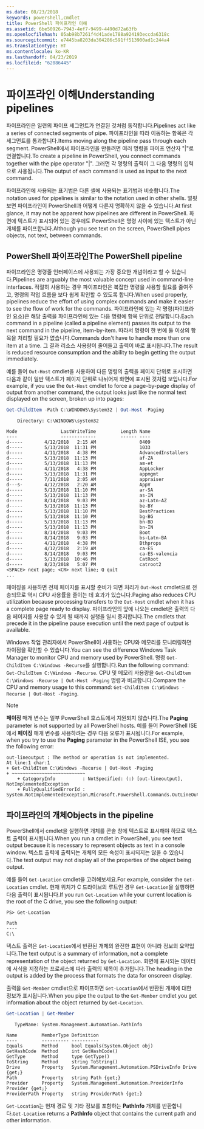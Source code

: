 ```yaml
---
ms.date: 08/23/2018
keywords: powershell,cmdlet
title: PowerShell 파이프라인 이해
ms.assetid: 6be50926-7943-4ef7-9499-4490d72a63fb
ms.openlocfilehash: 05ab98b7261f4d41ade1788a924193eccda6318c
ms.sourcegitcommit: e7445ba8203da304286c591ff513900ad1c244a4
ms.translationtype: HT
ms.contentlocale: ko-KR
ms.lasthandoff: 04/23/2019
ms.locfileid: "62086445"
---
```

# <a name="understanding-pipelines"></a><span data-ttu-id="7e74f-103">파이프라인 이해</span><span class="sxs-lookup"><span data-stu-id="7e74f-103">Understanding pipelines</span></span>

<span data-ttu-id="7e74f-104">파이프라인은 일련의 파이프 세그먼트가 연결된 것처럼 동작합니다.</span><span class="sxs-lookup"><span data-stu-id="7e74f-104">Pipelines act like a series of connected segments of pipe.</span></span> <span data-ttu-id="7e74f-105">파이프라인을 따라 이동하는 항목은 각 세그먼트를 통과합니다.</span><span class="sxs-lookup"><span data-stu-id="7e74f-105">Items moving along the pipeline pass through each segment.</span></span> <span data-ttu-id="7e74f-106">PowerShell에서 파이프라인을 만들려면 여러 명령을 파이프 연산자 "|"로 연결합니다.</span><span class="sxs-lookup"><span data-stu-id="7e74f-106">To create a pipeline in PowerShell, you connect commands together with the pipe operator "|".</span></span> <span data-ttu-id="7e74f-107">그러면 각 명령의 출력이 그 다음 명령의 입력으로 사용됩니다.</span><span class="sxs-lookup"><span data-stu-id="7e74f-107">The output of each command is used as input to the next command.</span></span>

<span data-ttu-id="7e74f-108">파이프라인에 사용되는 표기법은 다른 셸에 사용되는 표기법과 비슷합니다.</span><span class="sxs-lookup"><span data-stu-id="7e74f-108">The notation used for pipelines is similar to the notation used in other shells.</span></span> <span data-ttu-id="7e74f-109">얼핏 보면 파이프라인이 PowerShell과 어떻게 다른지 명확하지 않을 수 있습니다.</span><span class="sxs-lookup"><span data-stu-id="7e74f-109">At first glance, it may not be apparent how pipelines are different in PowerShell.</span></span> <span data-ttu-id="7e74f-110">화면에 텍스트가 표시되어 있는 경우에도 PowerShell은 명령 사이에 있는 텍스트가 아닌 개체를 파이프합니다.</span><span class="sxs-lookup"><span data-stu-id="7e74f-110">Although you see text on the screen, PowerShell pipes objects, not text, between commands.</span></span>

## <a name="the-powershell-pipeline"></a><span data-ttu-id="7e74f-111">PowerShell 파이프라인</span><span class="sxs-lookup"><span data-stu-id="7e74f-111">The PowerShell pipeline</span></span>

<span data-ttu-id="7e74f-112">파이프라인은 명령줄 인터페이스에 사용되는 가장 중요한 개념이라고 할 수 있습니다.</span><span class="sxs-lookup"><span data-stu-id="7e74f-112">Pipelines are arguably the most valuable concept used in command-line interfaces.</span></span> <span data-ttu-id="7e74f-113">적절히 사용하는 경우 파이프라인은 복잡한 명령을 사용할 필요를 줄여주고, 명령의 작업 흐름을 보다 쉽게 확인할 수 있도록 합니다.</span><span class="sxs-lookup"><span data-stu-id="7e74f-113">When used properly, pipelines reduce the effort of using complex commands and make it easier to see the flow of work for the commands.</span></span> <span data-ttu-id="7e74f-114">파이프라인에 있는 각 명령(파이프라인 요소)은 해당 출력을 파이프라인에 있는 다음 명령에 항목 단위로 전달합니다.</span><span class="sxs-lookup"><span data-stu-id="7e74f-114">Each command in a pipeline (called a pipeline element) passes its output to the next command in the pipeline, item-by-item.</span></span> <span data-ttu-id="7e74f-115">따라서 명령이 한 번에 둘 이상의 항목을 처리할 필요가 없습니다.</span><span class="sxs-lookup"><span data-stu-id="7e74f-115">Commands don't have to handle more than one item at a time.</span></span> <span data-ttu-id="7e74f-116">그 결과 리소스 사용량이 줄어들고 출력이 바로 표시됩니다.</span><span class="sxs-lookup"><span data-stu-id="7e74f-116">The result is reduced resource consumption and the ability to begin getting the output immediately.</span></span>

<span data-ttu-id="7e74f-117">예를 들어 `Out-Host` cmdlet을 사용하여 다른 명령의 출력을 페이지 단위로 표시하면 다음과 같이 일반 텍스트가 페이지 단위로 나뉘어져 화면에 표시된 것처럼 보입니다.</span><span class="sxs-lookup"><span data-stu-id="7e74f-117">For example, if you use the `Out-Host` cmdlet to force a page-by-page display of output from another command, the output looks just like the normal text displayed on the screen, broken up into pages:</span></span>

```powershell
Get-ChildItem -Path C:\WINDOWS\System32 | Out-Host -Paging
```

```Output
    Directory: C:\WINDOWS\system32

Mode                LastWriteTime         Length Name
----                -------------         ------ ----
d-----        4/12/2018   2:15 AM                0409
d-----        5/13/2018  11:31 PM                1033
d-----        4/11/2018   4:38 PM                AdvancedInstallers
d-----        5/13/2018  11:13 PM                af-ZA
d-----        5/13/2018  11:13 PM                am-et
d-----        4/11/2018   4:38 PM                AppLocker
d-----        5/13/2018  11:31 PM                appmgmt
d-----        7/11/2018   2:05 AM                appraiser
d---s-        4/12/2018   2:20 AM                AppV
d-----        5/13/2018  11:10 PM                ar-SA
d-----        5/13/2018  11:13 PM                as-IN
d-----        8/14/2018   9:03 PM                az-Latn-AZ
d-----        5/13/2018  11:13 PM                be-BY
d-----        5/13/2018  11:10 PM                BestPractices
d-----        5/13/2018  11:10 PM                bg-BG
d-----        5/13/2018  11:13 PM                bn-BD
d-----        5/13/2018  11:13 PM                bn-IN
d-----        8/14/2018   9:03 PM                Boot
d-----        8/14/2018   9:03 PM                bs-Latn-BA
d-----        4/11/2018   4:38 PM                Bthprops
d-----        4/12/2018   2:19 AM                ca-ES
d-----        8/14/2018   9:03 PM                ca-ES-valencia
d-----        5/13/2018  10:46 PM                CatRoot
d-----        8/23/2018   5:07 PM                catroot2
<SPACE> next page; <CR> next line; Q quit
...
```

<span data-ttu-id="7e74f-118">페이징을 사용하면 전체 페이지를 표시할 준비가 되면 처리가 `Out-Host` cmdlet으로 전송되므로 역시 CPU 사용률을 줄이는 데 효과가 있습니다.</span><span class="sxs-lookup"><span data-stu-id="7e74f-118">Paging also reduces CPU utilization because processing transfers to the `Out-Host` cmdlet when it has a complete page ready to display.</span></span> <span data-ttu-id="7e74f-119">파이프라인의 앞에 나오는 cmdlet은 출력의 다음 페이지를 사용할 수 있게 될 때까지 실행을 일시 중지합니다.</span><span class="sxs-lookup"><span data-stu-id="7e74f-119">The cmdlets that precede it in the pipeline pause execution until the next page of output is available.</span></span>

<span data-ttu-id="7e74f-120">Windows 작업 관리자에서 PowerShell이 사용하는 CPU와 메모리를 모니터링하면 차이점을 확인할 수 있습니다.</span><span class="sxs-lookup"><span data-stu-id="7e74f-120">You can see the difference Windows Task Manager to monitor CPU and memory used by PowerShell.</span></span> <span data-ttu-id="7e74f-121">명령 `Get-ChildItem C:\Windows -Recurse`를 실행합니다.</span><span class="sxs-lookup"><span data-stu-id="7e74f-121">Run the following command: `Get-ChildItem C:\Windows -Recurse`.</span></span> <span data-ttu-id="7e74f-122">CPU 및 메모리 사용량을 `Get-ChildItem C:\Windows -Recurse | Out-Host -Paging` 명령과 비교합니다.</span><span class="sxs-lookup"><span data-stu-id="7e74f-122">Compare the CPU and memory usage to this command: `Get-ChildItem C:\Windows -Recurse | Out-Host -Paging`.</span></span>

> [!NOTE]
> <span data-ttu-id="7e74f-123">**페이징** 매개 변수는 일부 PowerShell 호스트에서 지원되지 않습니다.</span><span class="sxs-lookup"><span data-stu-id="7e74f-123">The **Paging** parameter is not supported by all PowerShell hosts.</span></span> <span data-ttu-id="7e74f-124">예를 들어 PowerShell ISE에서 **페이징** 매개 변수를 사용하려는 경우 다음 오류가 표시됩니다.</span><span class="sxs-lookup"><span data-stu-id="7e74f-124">For example, when you try to use the **Paging** parameter in the PowerShell ISE, you see the following error:</span></span>
>
> ```Output
> out-lineoutput : The method or operation is not implemented.
> At line:1 char:1
> + Get-ChildItem C:\Windows -Recurse | Out-Host -Paging
> + ~~~~~~~~~~~~~~~~~~~~~~~~~~~
>     + CategoryInfo          : NotSpecified: (:) [out-lineoutput], NotImplementedException
>     + FullyQualifiedErrorId : System.NotImplementedException,Microsoft.PowerShell.Commands.OutLineOutputCommand
> ```

## <a name="objects-in-the-pipeline"></a><span data-ttu-id="7e74f-125">파이프라인의 개체</span><span class="sxs-lookup"><span data-stu-id="7e74f-125">Objects in the pipeline</span></span>

<span data-ttu-id="7e74f-126">PowerShell에서 cmdlet을 실행하면 개체를 콘솔 창에 텍스트로 표시해야 하므로 텍스트 출력이 표시됩니다.</span><span class="sxs-lookup"><span data-stu-id="7e74f-126">When you run a cmdlet in PowerShell, you see text output because it is necessary to represent objects as text in a console window.</span></span> <span data-ttu-id="7e74f-127">텍스트 출력에 출력되는 개체의 모든 속성이 표시되지는 않을 수 있습니다.</span><span class="sxs-lookup"><span data-stu-id="7e74f-127">The text output may not display all of the properties of the object being output.</span></span>

<span data-ttu-id="7e74f-128">예를 들어 `Get-Location` cmdlet을 고려해보세요.</span><span class="sxs-lookup"><span data-stu-id="7e74f-128">For example, consider the `Get-Location` cmdlet.</span></span> <span data-ttu-id="7e74f-129">현재 위치가 C 드라이브의 루트인 경우 `Get-Location`을 실행하면 다음 출력이 표시됩니다.</span><span class="sxs-lookup"><span data-stu-id="7e74f-129">If you run `Get-Location` while your current location is the root of the C drive, you see the following output:</span></span>

```
PS> Get-Location

Path
----
C:\
```

<span data-ttu-id="7e74f-130">텍스트 출력은 `Get-Location`에서 반환된 개체의 완전한 표현이 아니라 정보의 요약입니다.</span><span class="sxs-lookup"><span data-stu-id="7e74f-130">The text output is a summary of information, not a complete representation of the object returned by `Get-Location`.</span></span> <span data-ttu-id="7e74f-131">화면에 표시되는 데이터에 서식을 지정하는 프로세스에 따라 출력의 제목이 추가됩니다.</span><span class="sxs-lookup"><span data-stu-id="7e74f-131">The heading in the output is added by the process that formats the data for onscreen display.</span></span>

<span data-ttu-id="7e74f-132">출력을 `Get-Member` cmdlet으로 파이프하면 `Get-Location`에서 반환된 개체에 대한 정보가 표시됩니다.</span><span class="sxs-lookup"><span data-stu-id="7e74f-132">When you pipe the output to the `Get-Member` cmdlet you get information about the object returned by `Get-Location`.</span></span>

```powershell
Get-Location | Get-Member
```

```Output
   TypeName: System.Management.Automation.PathInfo

Name         MemberType Definition
----         ---------- ----------
Equals       Method     bool Equals(System.Object obj)
GetHashCode  Method     int GetHashCode()
GetType      Method     type GetType()
ToString     Method     string ToString()
Drive        Property   System.Management.Automation.PSDriveInfo Drive {get;}
Path         Property   string Path {get;}
Provider     Property   System.Management.Automation.ProviderInfo Provider {get;}
ProviderPath Property   string ProviderPath {get;}
```

<span data-ttu-id="7e74f-133">`Get-Location`는 현재 경로 및 기타 정보를 포함하는 **PathInfo** 개체를 반환합니다.</span><span class="sxs-lookup"><span data-stu-id="7e74f-133">`Get-Location` returns a **PathInfo** object that contains the current path and other information.</span></span>

